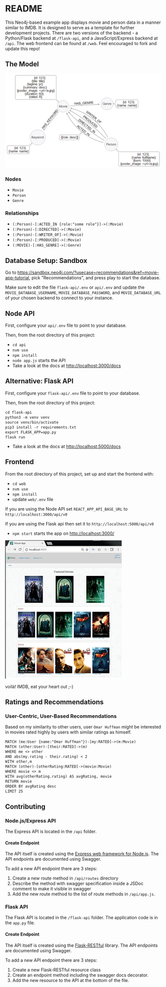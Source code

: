 # README

This Neo4j-based example app displays movie and person data in a manner similar to IMDB.
It is designed to serve as a template for further development projects.
There are two versions of the backend - a Python/Flask backend at `/flask-api`, and a JavaScript/Express backend at `/api`. 
The web frontend can be found at `/web`. 
Feel encouraged to fork and update this repo!

## The Model

![image of movie model](./img/model.png)

### Nodes

* `Movie`
* `Person`
* `Genre`

### Relationships

* `(:Person)-[:ACTED_IN {role:"some role"}]->(:Movie)`
* `(:Person)-[:DIRECTED]->(:Movie)`
* `(:Person)-[:WRITER_OF]->(:Movie)`
* `(:Person)-[:PRODUCED]->(:Movie)`
* `(:MOVIE)-[:HAS_GENRE]->(:Genre)`

## Database Setup: Sandbox

Go to https://sandbox.neo4j.com/?usecase=recommendations&ref=movie-app-tutorial, pick "Recommendations", and press play to start the database.

Make sure to edit the file `flask-api/.env` or `api/.env` and update the `MOVIE_DATABASE_USERNAME`, 
`MOVIE_DATABASE_PASSWORD`, and `MOVIE_DATABASE_URL` of your chosen backend to connect to your instance.

## Node API

First, configure your `api/.env` file to point to your database. 

Then, from the root directory of this project:

* `cd api`
* `nvm use`
* `npm install`
* `node app.js` starts the API
* Take a look at the docs at [http://localhost:3000/docs](http://localhost:3000/docs)

## Alternative: Flask API

First, configure your `flask-api/.env` file to point to your database. 

Then, from the root directory of this project:

```
cd flask-api
python3 -m venv venv
source venv/bin/activate
pip3 install -r requirements.txt
export FLASK_APP=app.py
flask run
```

* Take a look at the docs at [http://localhost:5000/docs](http://localhost:5000/docs)

## Frontend

From the root directory of this project, set up and start the frontend with:

* `cd web`
* `nvm use`
* `npm install`
* update `web/.env` file

If you are using the Node API set `REACT_APP_API_BASE_URL` to `http://localhost:3000/api/v0`

If you are using the Flask api then set it to `http://localhost:5000/api/v0`

* `npm start` starts the app on [http://localhost:3000/](http://localhost:3000/)

![image of PATH settings for NPM](./img/webUX.png)

voilà! IMDB, eat your heart out ;-)

## Ratings and Recommendations

### User-Centric, User-Based Recommendations

Based on my similarity to other users, user `Omar Huffman` might be interested in movies rated highly by users with similar ratings as himself.

```
MATCH (me:User {name:"Omar Huffman"})-[my:RATED]->(m:Movie)
MATCH (other:User)-[their:RATED]->(m)
WHERE me <> other
AND abs(my.rating - their.rating) < 2
WITH other,m
MATCH (other)-[otherRating:RATED]->(movie:Movie)
WHERE movie <> m
WITH avg(otherRating.rating) AS avgRating, movie
RETURN movie
ORDER BY avgRating desc
LIMIT 25
```

## Contributing

### Node.js/Express API

The Express API is located in the `/api` folder.

#### Create Endpoint

The API itself is created using the [Express web framework for Node.js](https://expressjs.com/). The API endpoints are documented using Swagger.

To add a new API endpoint there are 3 steps:

1. Create a new route method in `/api/routes` directory
2. Describe the method with swagger specification inside a JSDoc comment to make it visible in swagger
3. Add the new route method to the list of route methods in `/api/app.js`.

### Flask API

The Flask API is located in the `/flask-api` folder.
The application code is in the `app.py` file.

#### Create Endpoint

The API itself is created using the [Flask-RESTful](http://flask-restful-cn.readthedocs.io/en/0.3.5/) library.
The API endpoints are documented using Swagger.

To add a new API endpoint there are 3 steps:

1. Create a new Flask-RESTful resource class
2. Create an endpoint method including the swagger docs decorator.
3. Add the new resource to the API at the bottom of the file.
